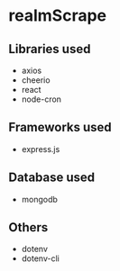 # realmScrape
## Libraries used
- axios
- cheerio
- react
- node-cron

## Frameworks used
- express.js

## Database used
- mongodb

## Others
- dotenv
- dotenv-cli